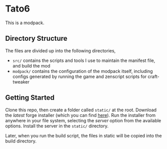 Tato6
=====

This is a modpack.

Directory Structure
-------------------

The files are divided up into the following directories,

 - `src/` contains the scripts and tools I use to maintain the manifest file, and build the mod
 - `modpack/` contains the configuration of the modpack itself, including configs generated by running the game and zenscript scripts for craft-tweaker

Getting Started
---------------

Clone this repo, then create a folder called `static/` at the root. Download the _latest_ forge installer (which you can find [here][0]). Run the installer from anywhere in your file system, selecting the _server_ option from the available options. Install the server in the `static/` directory.

Later, when you run the build script, the files in static will be copied into the build directory.

[0]: https://files.minecraftforge.net/maven/net/minecraftforge/forge/index_1.12.2.html
